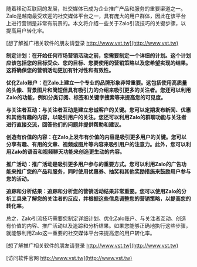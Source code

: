 随着移动互联网的发展，社交媒体已成为企业推广产品和服务的重要渠道之一。Zalo是越南最受欢迎的社交媒体平台之一，具有庞大的用户群体，因此在该平台上进行营销是非常有前景的。本文将介绍一些关于Zalo引流技巧的关键步骤，以提高用户转化率。

[想了解推广相关软件的朋友请登录 http://www.vst.tw](http://www.vst.tw)

**制定计划：在开始任何市场营销活动之前，您需要制定一个详细的计划。这个计划应该包括您的目标受众、您的目标、您要使用的营销策略以及您希望实现的结果。这将确保您的营销活动更加有针对性和有效性。**

**优化Zalo账户：在Zalo上建立一个专业的品牌形象非常重要。这包括使用高质量的头像、背景图片和简短但具有吸引力的介绍来吸引更多的关注者。您还可以利用Zalo的功能，例如分类订阅、标签和关键字搜索等来提高您的可见度。**

**与关注者互动：与关注者互动是建立忠诚客户的关键。您可以定期发布新闻、优惠和其他有趣的内容，以吸引用户的关注。您还可以利用Zalo的群聊功能与关注者进行直接交流，回答他们的问题并提供帮助和建议。**

**创造有价值的内容：在Zalo上发布有价值的内容是吸引更多用户的关键。您可以分享有趣、有用的文章、视频或图片等内容来吸引用户的注意力。此外，您可以利用Zalo的语音和视频聊天功能来创造更生动的内容。**

**推广活动：推广活动是吸引更多用户参与的重要方式。您可以利用Zalo的广告功能来推广您的产品和服务，同时使用优惠券、抽奖和其他奖励措施来鼓励用户参与您的活动。**

**追踪和分析结果：追踪和分析您的营销活动结果非常重要。您可以使用Zalo的分析工具来了解您的关注者的反应，并根据这些信息调整您的营销策略，以提高您的转化率。**

总之，Zalo引流技巧需要您制定详细计划、优化Zalo账户、与关注者互动、创造有价值的内容、推广活动以及追踪和分析结果。如果您能够正确地执行这些步骤，就能够利用Zalo这一重要的社交媒体平台来提高您的用户转化率。

[想了解推广相关软件的朋友请登录 http://www.vst.tw](http://www.vst.tw)


[访问软件官网 http://www.vst.tw](http://www.vst.tw)

